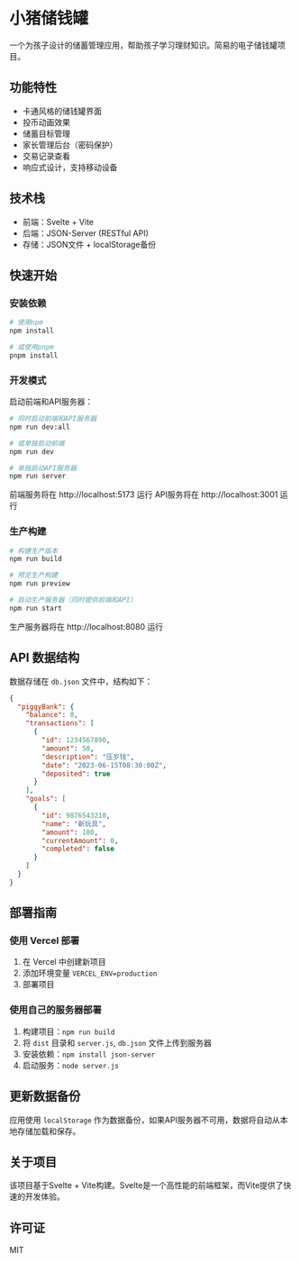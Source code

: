 # 小猪储钱罐

一个为孩子设计的储蓄管理应用，帮助孩子学习理财知识。简易的电子储钱罐项目。

## 功能特性

- 卡通风格的储钱罐界面
- 投币动画效果
- 储蓄目标管理
- 家长管理后台（密码保护）
- 交易记录查看
- 响应式设计，支持移动设备

## 技术栈

- 前端：Svelte + Vite
- 后端：JSON-Server (RESTful API)
- 存储：JSON文件 + localStorage备份

## 快速开始

### 安装依赖

```bash
# 使用npm
npm install

# 或使用pnpm
pnpm install
```

### 开发模式

启动前端和API服务器：

```bash
# 同时启动前端和API服务器
npm run dev:all

# 或单独启动前端
npm run dev

# 单独启动API服务器
npm run server
```

前端服务将在 http://localhost:5173 运行
API服务将在 http://localhost:3001 运行

### 生产构建

```bash
# 构建生产版本
npm run build

# 预览生产构建
npm run preview

# 启动生产服务器（同时提供前端和API）
npm run start
```

生产服务器将在 http://localhost:8080 运行

## API 数据结构

数据存储在 `db.json` 文件中，结构如下：

```json
{
  "piggyBank": {
    "balance": 0,
    "transactions": [
      {
        "id": 1234567890,
        "amount": 50,
        "description": "压岁钱",
        "date": "2023-06-15T08:30:00Z",
        "deposited": true
      }
    ],
    "goals": [
      {
        "id": 9876543210,
        "name": "新玩具",
        "amount": 100,
        "currentAmount": 0,
        "completed": false
      }
    ]
  }
}
```

## 部署指南

### 使用 Vercel 部署

1. 在 Vercel 中创建新项目
2. 添加环境变量 `VERCEL_ENV=production`
3. 部署项目

### 使用自己的服务器部署

1. 构建项目：`npm run build`
2. 将 `dist` 目录和 `server.js`, `db.json` 文件上传到服务器
3. 安装依赖：`npm install json-server`
4. 启动服务：`node server.js`

## 更新数据备份

应用使用 `localStorage` 作为数据备份，如果API服务器不可用，数据将自动从本地存储加载和保存。

## 关于项目

该项目基于Svelte + Vite构建。Svelte是一个高性能的前端框架，而Vite提供了快速的开发体验。

## 许可证

MIT
